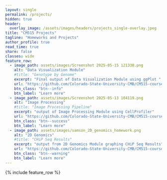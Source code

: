 ```yaml
---
layout: single
permalink: /projects/
hidden: true
header:
  overlay_image: /assets/images/headers/projects_single-overlay.jpeg
title: "CM515 Projects"
tagline: "Homeworks and Projects"
author_profile: true
read_time: true
share: false
classes: wide
feature_row:
  - image_path: assets/images/Screenshot 2025-05-15 121338.png
    alt: "Data Visualization Module"
    #title: "Genotype by Genome"
    excerpt: "Final output of Data Visualization Module using ggPlot "
    url: "https://github.com/Colorado-State-University-CMB/CM515-course-2025/tree/main/modules/10_Presenting_Data"
    btn_class: "btn--info"
    btn_label: "Learn more"
  - image_path: assets/images/Screenshot 2025-05-13 104119.png
    alt: "Image Processing"
    #title: "Image Processing Pipeline"
    excerpt: "output of Image Processing Module using CellProfiler"
    url: "https://github.com/Colorado-State-University-CMB/CM515-course-2025/tree/main/modules/13_Image_Analysis/15_Image_Analysis"
    btn_class: "btn--success"
    btn_label: "Learn more"
  - image_path: assets/images/samson_2D_genomics_homework.png
    alt: "2D Genomics"
    #title: "CHiP Seq Results"
    excerpt: "output from 2D Genomics Module graphing CHiP Seq Results"
    url: "https://github.com/Colorado-State-University-CMB/CM515-course-2025/tree/main/modules/11_2D_Genomics"
    btn_class: "btn--warning"
    btn_label: "Learn more"      
---
```


{% include feature_row %}
